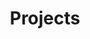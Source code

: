 ---
title: Projects
type: landing

sections:
      
  - block: collection
    id: projects
    content:
      title: ''
      subtitle: ''
      text: ''
      # 选择要显示的页面类型
      page_type: project
      # 显示数量（0 = 全部）
      count: 2
      # 过滤器
      filters:
        folders:
          - project
        author: ""
        category: ""
        tag: ""
        exclude_featured: false
        exclude_future: false
        exclude_past: false
        publication_type: ""
      # 排序
      order: desc
      # 归档页面
      archive:
        enable: false
    design:
      # 选择视图类型
      # 可选: list, compact, card, citation, showcase
      view: card
      # 列数
      columns: '2'
---